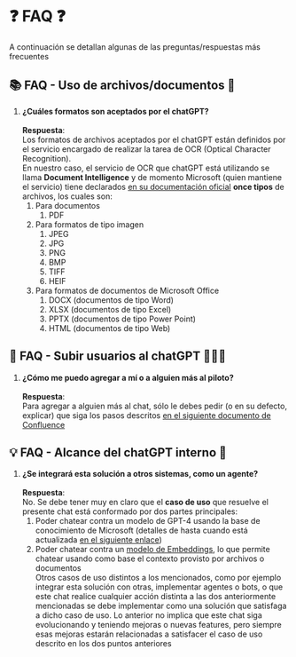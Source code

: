 # ❓ FAQ ❓

A continuación se detallan algunas de las preguntas/respuestas más frecuentes

## 📚 FAQ - Uso de archivos/documentos 📄

1. **¿Cuáles formatos son aceptados por el chatGPT?** \
  \
  **Respuesta**: \
  Los formatos de archivos aceptados por el chatGPT están definidos por el servicio encargado de realizar la tarea de OCR (Optical Character Recognition). \
  En nuestro caso, el servicio de OCR que chatGPT está utilizando se llama **Document Intelligence** y de momento Microsoft (quien mantiene el servicio) tiene declarados [en su documentación oficial](https://learn.microsoft.com/en-us/azure/ai-services/document-intelligence/concept-read?view=doc-intel-4.0.0#input-requirements) **once tipos** de archivos, los cuales son:
    1. Para documentos
        1. PDF
    2. Para formatos de tipo imagen
        1. JPEG
        2. JPG
        3. PNG
        4. BMP
        5. TIFF
        6. HEIF
    3. Para formatos de documentos de Microsoft Office
        1. DOCX (documentos de tipo Word)
        2. XLSX (documentos de tipo Excel)
        3. PPTX (documentos de tipo Power Point)
        4. HTML (documentos de tipo Web)

## 👥 FAQ - Subir usuarios al chatGPT 👨🏻‍💻

1. **¿Cómo me puedo agregar a mí o a alguien más al piloto?** \
  \
  **Respuesta**: \
  Para agregar a alguien más al chat, sólo le debes pedir (o en su defecto, explicar) que siga los pasos descritos [en el siguiente documento de Confluence](https://bcibank.atlassian.net/wiki/spaces/AT/pages/3950773388)

## 💡 FAQ - Alcance del chatGPT interno 🎨

1. **¿Se integrará esta solución a otros sistemas, como un agente?** \
  \
  **Respuesta**: \
  No. Se debe tener muy en claro que el **caso de uso** que resuelve el presente chat está conformado por dos partes principales:
    1. Poder chatear contra un modelo de GPT-4 usando la base de conocimiento de Microsoft (detalles de hasta cuando está actualizada [en el siguiente enlace](https://learn.microsoft.com/en-us/azure/ai-services/openai/concepts/models#gpt-4-and-gpt-4-turbo-preview-models))
    2. Poder chatear contra un [modelo de Embeddings](https://learn.microsoft.com/en-us/azure/ai-services/openai/tutorials/embeddings), lo que permite chatear usando como base el contexto provisto por archivos o documentos
  \
  Otros casos de uso distintos a los mencionados, como por ejemplo integrar esta solución con otras, implementar agentes o bots, o que este chat realice cualquier acción distinta a las dos anteriormente mencionadas se debe implementar como una 
  solución que satisfaga a dicho caso de uso. Lo anterior no implica que este chat siga evolucionando y teniendo mejoras o nuevas features, pero siempre esas mejoras estarán relacionadas a satisfacer el caso de uso descrito en los dos puntos 
  anteriores
